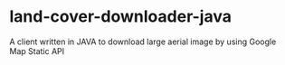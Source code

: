 # land-cover-downloader-java
A client written in JAVA to download large aerial image by using Google Map Static API
